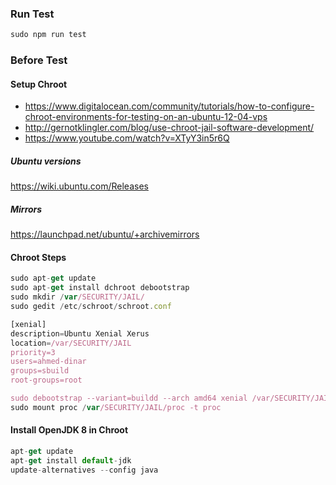 ### Run Test

```javascript
sudo npm run test
```


### Before Test

#### Setup Chroot
 - https://www.digitalocean.com/community/tutorials/how-to-configure-chroot-environments-for-testing-on-an-ubuntu-12-04-vps
 - http://gernotklingler.com/blog/use-chroot-jail-software-development/
 - https://www.youtube.com/watch?v=XTyY3in5r6Q
 
##### Ubuntu versions
  https://wiki.ubuntu.com/Releases
##### Mirrors
  https://launchpad.net/ubuntu/+archivemirrors

#### Chroot Steps

```javascript
sudo apt-get update
sudo apt-get install dchroot debootstrap
sudo mkdir /var/SECURITY/JAIL/
sudo gedit /etc/schroot/schroot.conf

[xenial]
description=Ubuntu Xenial Xerus
location=/var/SECURITY/JAIL
priority=3
users=ahmed-dinar
groups=sbuild
root-groups=root

sudo debootstrap --variant=buildd --arch amd64 xenial /var/SECURITY/JAIL/ http://mirror.dhakacom.com/ubuntu/
sudo mount proc /var/SECURITY/JAIL/proc -t proc
```

#### Install OpenJDK 8 in Chroot

```javascript
apt-get update
apt-get install default-jdk
update-alternatives --config java
```
